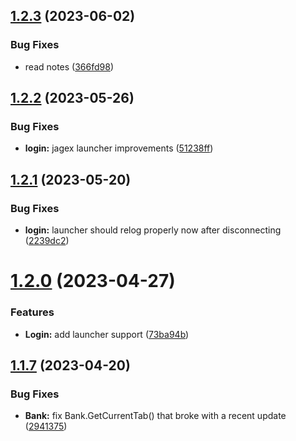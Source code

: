 ## [1.2.3](https://github.com/Torwent/SRL-T/compare/v1.2.2...v1.2.3) (2023-06-02)


### Bug Fixes

* read notes ([366fd98](https://github.com/Torwent/SRL-T/commit/366fd98960c60307c58a005c6a721cd4e51ccebc))



## [1.2.2](https://github.com/Torwent/SRL-T/compare/v1.2.1...v1.2.2) (2023-05-26)


### Bug Fixes

* **login:** jagex launcher improvements ([51238ff](https://github.com/Torwent/SRL-T/commit/51238ff19d46fc7f08d22d661400d3211746d6d7))



## [1.2.1](https://github.com/Torwent/SRL-T/compare/v1.2.0...v1.2.1) (2023-05-20)


### Bug Fixes

* **login:** launcher should relog properly now after disconnecting ([2239dc2](https://github.com/Torwent/SRL-T/commit/2239dc2797bc7d05c6298f6f22bd77c721aaf3ce))



# [1.2.0](https://github.com/Torwent/SRL-T/compare/v1.1.7...v1.2.0) (2023-04-27)


### Features

* **Login:** add launcher support ([73ba94b](https://github.com/Torwent/SRL-T/commit/73ba94b1d2653f4b58491d18b338e7953405628a))



## [1.1.7](https://github.com/Torwent/SRL-T/compare/v1.1.6...v1.1.7) (2023-04-20)


### Bug Fixes

* **Bank:** fix Bank.GetCurrentTab() that broke with a recent update ([2941375](https://github.com/Torwent/SRL-T/commit/294137508bc9a9e60a2f4a0802046d53765a0aee))



